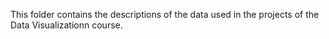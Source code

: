 This folder contains the descriptions of the data used in the projects of the Data Visualizationn course. 

